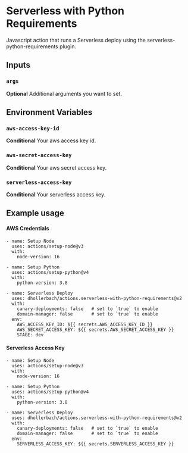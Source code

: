 # Serverless with Python Requirements

Javascript action that runs a Serverless deploy using the serverless-python-requirements plugin.

## Inputs

### `args`

**Optional** Additional arguments you want to set.

## Environment Variables

### `aws-access-key-id`

**Conditional** Your aws access key id.

### `aws-secret-access-key`

**Conditional** Your aws secret access key.

### `serverless-access-key`

**Conditional** Your serverless access key.

## Example usage

#### AWS Credentials
```
- name: Setup Node
  uses: actions/setup-node@v3
  with:
    node-version: 16

- name: Setup Python
  uses: actions/setup-python@v4
  with:
    python-version: 3.8 

- name: Serverless Deploy
  uses: dhollerbach/actions.serverless-with-python-requirements@v2
  with:
    canary-deployments: false   # set to `true` to enable
    domain-manager: false       # set to `true` to enable
  env:
    AWS_ACCESS_KEY_ID: ${{ secrets.AWS_ACCESS_KEY_ID }}
    AWS_SECRET_ACCESS_KEY: ${{ secrets.AWS_SECRET_ACCESS_KEY }}
    STAGE: dev
```
#### Serverless Access Key
```
- name: Setup Node
  uses: actions/setup-node@v3
  with:
    node-version: 16

- name: Setup Python
  uses: actions/setup-python@v4
  with:
    python-version: 3.8 

- name: Serverless Deploy
  uses: dhollerbach/actions.serverless-with-python-requirements@v2
  with:
    canary-deployments: false   # set to `true` to enable
    domain-manager: false       # set to `true` to enable
  env:
    SERVERLESS_ACCESS_KEY: ${{ secrets.SERVERLESS_ACCESS_KEY }}
```
